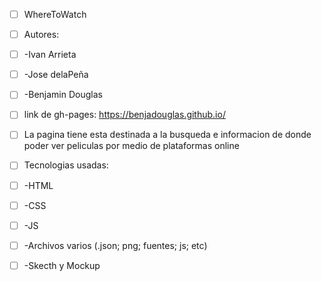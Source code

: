 - [ ] WhereToWatch

- [ ] Autores:
- [ ] -Ivan Arrieta
- [ ] -Jose delaPeña
- [ ] -Benjamin Douglas

- [ ] link de gh-pages: https://benjadouglas.github.io/

- [ ] La pagina tiene esta destinada a la busqueda e informacion de donde poder ver peliculas por medio de plataformas
  online

- [ ] Tecnologias usadas:
- [ ] -HTML
- [ ] -CSS
- [ ] -JS
- [ ] -Archivos varios (.json; png; fuentes; js; etc)
- [ ] -Skecth y Mockup